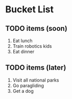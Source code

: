 # Bucket List

## TODO items (soon)

1. Eat lunch
2. Train robotics kids
3. Eat dinner

## TODO items (later)

1. Visit all national parks
2. Go paragliding
3. Get a dog
